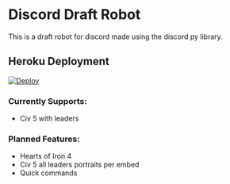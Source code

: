 # Discord Draft Robot

This is a draft robot for discord made using the discord py library.

## Heroku Deployment

[![Deploy](https://www.herokucdn.com/deploy/button.png)](https://heroku.com/deploy)

### Currently Supports:
 - Civ 5 with leaders
### Planned Features:
 - Hearts of Iron 4
 - Civ 5 all leaders portraits per embed
 - Quick commands